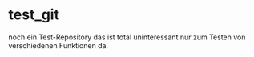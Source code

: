 # test_git
noch ein Test-Repository
das ist total uninteressant nur zum Testen von verschiedenen Funktionen da.

